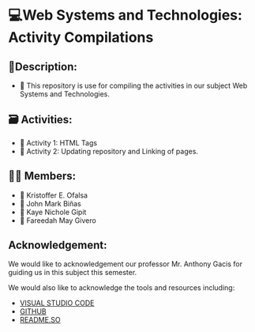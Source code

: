 
# 💻Web Systems and Technologies: Activity Compilations

## 🧾Description:
* 🔔 This repository is use for compiling the activities in our subject Web Systems and Technologies.

## 🗃 Activities:
* 📍 Activity 1: HTML Tags
* 📍 Activity 2: Updating repository and Linking of pages.

## 👨‍💻 Members:
* 👦 Kristoffer E. Ofalsa
* 👦 John Mark Biñas
* 👧 Kaye Nichole Gipit
* 👧 Fareedah May Givero

## Acknowledgement:
We would like to acknowledgement our professor Mr. Anthony Gacis for guiding us in this subject this semester.

We would also like to acknowledge the tools and resources including:
* [VISUAL STUDIO CODE](https://code.visualstudio.com/)
* [GITHUB](https://github.com/)
* [README.SO](https://readme.so/)

